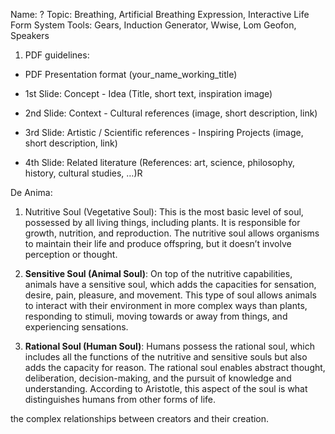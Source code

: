 Name: ?
Topic: Breathing, Artificial Breathing Expression, Interactive Life Form System
Tools: Gears, Induction Generator, Wwise, Lom Geofon, Speakers

1. PDF guidelines:

- PDF Presentation format (your_name_working_title) 
    
- 1st Slide: Concept - Idea (Title, short text, inspiration image)
    
- 2nd Slide: Context - Cultural references (image, short description, link)
    
- 3rd Slide: Artistic / Scientific references - Inspiring Projects (image, short description, link)
    
- 4th Slide: Related literature (References: art, science, philosophy, history, cultural studies, …)R

De Anima: 
1. Nutritive Soul (Vegetative Soul): This is the most basic level of soul, possessed by all living things, including plants. It is responsible for growth, nutrition, and reproduction. The nutritive soul allows organisms to maintain their life and produce offspring, but it doesn’t involve perception or thought.
    
2. **Sensitive Soul (Animal Soul)**: On top of the nutritive capabilities, animals have a sensitive soul, which adds the capacities for sensation, desire, pain, pleasure, and movement. This type of soul allows animals to interact with their environment in more complex ways than plants, responding to stimuli, moving towards or away from things, and experiencing sensations.
    
3. **Rational Soul (Human Soul)**: Humans possess the rational soul, which includes all the functions of the nutritive and sensitive souls but also adds the capacity for reason. The rational soul enables abstract thought, deliberation, decision-making, and the pursuit of knowledge and understanding. According to Aristotle, this aspect of the soul is what distinguishes humans from other forms of life.

the complex relationships between creators and their creation.
